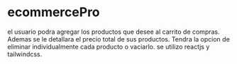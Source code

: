 # ecommercePro

el usuario podra agregar los productos que desee al carrito de compras. Ademas se le detallara el precio total de sus productos. Tendra la opcion de eliminar individualmente cada producto o vaciarlo. se utilizo reactjs y tailwindcss.
